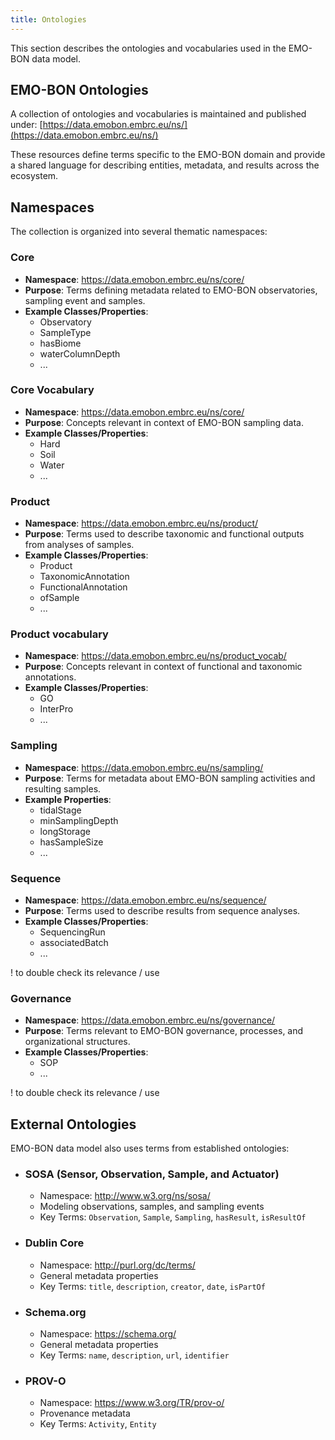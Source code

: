 ```yaml
---
title: Ontologies
---
```


This section describes the ontologies and vocabularies used in the EMO-BON data model.

## EMO-BON Ontologies

A collection of ontologies and vocabularies is maintained and published under:
[https://data.emobon.embrc.eu/ns/](https://data.emobon.embrc.eu/ns/)

These resources define terms specific to the EMO-BON domain and provide a shared language for describing entities, metadata, and results across the ecosystem.

## Namespaces

The collection is organized into several thematic namespaces:

### Core

- **Namespace**: https://data.emobon.embrc.eu/ns/core/
- **Purpose**: Terms defining metadata related to EMO-BON observatories, sampling event and samples.
- **Example Classes/Properties**:
  - Observatory
  - SampleType
  - hasBiome
  - waterColumnDepth
  - ...

### Core Vocabulary

- **Namespace**: https://data.emobon.embrc.eu/ns/core/
- **Purpose**: Concepts relevant in context of EMO-BON sampling data.
- **Example Classes/Properties**:
  - Hard 
  - Soil 
  - Water
  - ...

### Product

- **Namespace**: https://data.emobon.embrc.eu/ns/product/
- **Purpose**: Terms used to describe taxonomic and functional outputs from analyses of samples.
- **Example Classes/Properties**:
  - Product
  - TaxonomicAnnotation
  - FunctionalAnnotation
  - ofSample
  - ...

### Product vocabulary

- **Namespace**: https://data.emobon.embrc.eu/ns/product_vocab/
- **Purpose**: Concepts relevant in context of functional and taxonomic annotations.
- **Example Classes/Properties**:
  - GO
  - InterPro
  - ...

### Sampling

- **Namespace**: https://data.emobon.embrc.eu/ns/sampling/
- **Purpose**: Terms for metadata about EMO-BON sampling activities and resulting samples.
- **Example Properties**:
  - tidalStage
  - minSamplingDepth
  - longStorage
  - hasSampleSize
  - ...

### Sequence

- **Namespace**: https://data.emobon.embrc.eu/ns/sequence/
- **Purpose**: Terms used to describe results from sequence analyses.
- **Example Classes/Properties**:
  - SequencingRun
  - associatedBatch
  - ...

! to double check its relevance / use 

### Governance

- **Namespace**: https://data.emobon.embrc.eu/ns/governance/
- **Purpose**: Terms relevant to EMO-BON governance, processes, and organizational structures.
- **Example Classes/Properties**:
  - SOP
  - ...

! to double check its relevance / use 


## External Ontologies

EMO-BON data model also uses terms from established ontologies:

- ### SOSA (Sensor, Observation, Sample, and Actuator)

  - Namespace: http://www.w3.org/ns/sosa/
  - Modeling observations, samples, and sampling events
  - Key Terms: `Observation`, `Sample`, `Sampling`, `hasResult`, `isResultOf`

- ### Dublin Core

  - Namespace: http://purl.org/dc/terms/
  - General metadata properties
  - Key Terms: `title`, `description`, `creator`, `date`, `isPartOf`

- ### Schema.org

  - Namespace: https://schema.org/
  - General metadata properties
  - Key Terms: `name`, `description`, `url`, `identifier`

- ### PROV-O

  - Namespace: https://www.w3.org/TR/prov-o/
  - Provenance metadata 
  - Key Terms: `Activity`, `Entity`


